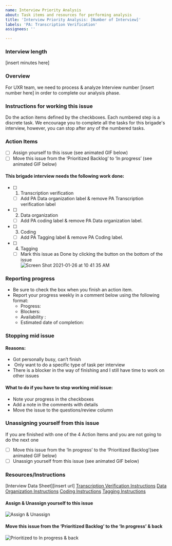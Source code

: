 ```yaml
---
name: Interview Priority Analysis
about: Task items and resources for performing analysis
title: 'Interview Priority Analysis: [Number of Interview]'
labels: 'PA: Transcription Verification'
assignees: ''

---
```


### Interview length
 [insert minutes here] 

### Overview
For UXR team, we need to process & analyze Interview number [insert number here] in order to complete our analysis phase. 

### Instructions for working this issue
Do the action items defined by the checkboxes. Each numbered step is a discrete task. We encourage you to complete all the tasks for this brigade's interview, however, you can stop after any of the numbered tasks.

### Action Items
- [ ] Assign yourself to this issue (see animated GIF below) 
- [ ] Move this issue from the ‘Prioritized Backlog’ to ‘In progress’ (see animated GIF below) 
#### This brigade interview needs the following work done:
- [ ] 1. Transcription verification 
    - [ ]  Add PA Data organization label & remove PA Transcription verification label
- [ ] 2. Data organization
    - [ ]  Add PA coding label & remove PA Data organization label.
- [ ]  3. Coding
    - [ ]  Add PA Tagging label & remove PA Coding label.
- [ ] 4. Tagging 
   - [ ]  Mark this issue as Done by clicking the button on the bottom of the issue  
![Screen Shot 2021-01-26 at 10 41 35 AM](https://user-images.githubusercontent.com/37763229/105889502-16c1e780-5fc3-11eb-8473-f2319059c719.png)

### Reporting progress
- Be sure to check the box when you finish an action item.
- Report your progress weekly in a comment below using the following format:
     - Progress: 
     - Blockers: 
     - Availability :
     - Estimated date of completion:

### Stopping mid issue 
#### Reasons: 
- Got personally busy, can’t finish
-  Only want to do a specific type of task per interview
- There is a blocker in the way of finishing and I still have time to work on other issues 
#### What to do if you have to stop working mid issue:
- Note your progress in the checkboxes 
- Add a note in the comments with details
- Move the issue to the questions/review column 

### Unassigning yourself from this issue
If you are finished with one of the 4 Action Items and you are not going to do the next one
- [ ] Move this issue from the ‘In progress’ to the ‘Prioritized Backlog’(see animated GIF below) 
- [ ] Unassign yourself from this issue (see animated GIF below) 

### Resources/Instructions
[Interview Data Sheet][insert url]
[Transcription Verification Instructions](https://docs.google.com/document/d/1mmwozE1kpQCG3O6eSEO1BSyHeSbX7xeT9pYZZBEl98o/edit#)
[Data Organization Instructions](https://docs.google.com/document/d/1vJqDQ8Th8kSgisSSiMzDpRHTIWI3ILCX4eOTgMwRdoY/edit)
[Coding Instructions](https://docs.google.com/document/u/0/d/10am6Ki0gJKzITt2kcjMsR233oC_9WJneKnFimFc8Mao/edit)
[Tagging Instructions](https://docs.google.com/document/d/1soNmLMyVspkgz2MMD5DuF_WVBBmnFLFgCPNZDjxjDWI/edit#)

#### Assign & Unassign yourself to this issue
![Assign & Unassign](http://g.recordit.co/MkwqNlnWWO.gif)

####  Move this issue from the ‘Prioritized Backlog’ to the ‘In progress’ & back
![Prioritized to In progress & back](http://g.recordit.co/wvXm85TR1Q.gif)
